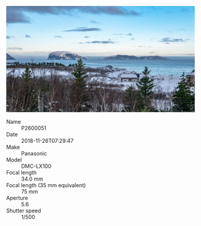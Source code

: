 [![P2600051](/photos/hd/P2600051.jpg)](/photos/full/P2600051.jpg?raw=true)

<dl>
  <dt>Name</dt>
  <dd>P2600051</dd>
  <dt>Date</dt>
  <dd>2018-11-26T07:29:47</dd>
  <dt>Make</dt>
  <dd>Panasonic</dd>
  <dt>Model</dt>
  <dd>DMC-LX100</dd>
  <dt>Focal length</dt>
  <dd>34.0 mm</dd>
  <dt>Focal length (35 mm equivalent)</dt>
  <dd>75 mm</dd>
  <dt>Aperture</dt>
  <dd>5.6</dd>
  <dt>Shutter speed</dt>
  <dd>1/500</dd>
</dl>
